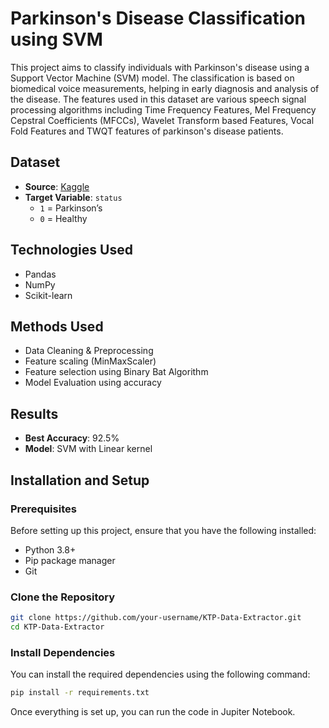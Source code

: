 # Parkinson's Disease Classification using SVM

This project aims to classify individuals with Parkinson's disease using a Support Vector Machine (SVM) model. The classification is based on biomedical voice measurements, helping in early diagnosis and analysis of the disease. The features used in this dataset are various speech signal processing algorithms including Time Frequency Features, Mel Frequency Cepstral Coefficients (MFCCs), Wavelet Transform based Features, Vocal Fold Features and TWQT features of parkinson's disease patients.

## Dataset

- **Source**: [Kaggle](https://www.kaggle.com/datasets/dipayanbiswas/parkinsons-disease-speech-signal-features)
- **Target Variable**: `status`  
  - `1` = Parkinson’s  
  - `0` = Healthy

## Technologies Used
- Pandas
- NumPy
- Scikit-learn

## Methods Used

- Data Cleaning & Preprocessing
- Feature scaling (MinMaxScaler)
- Feature selection using Binary Bat Algorithm
- Model Evaluation using accuracy

## Results

- **Best Accuracy**: 92.5%  
- **Model**: SVM with Linear kernel

## Installation and Setup
### Prerequisites

Before setting up this project, ensure that you have the following installed:

- Python 3.8+
- Pip package manager
- Git

### Clone the Repository

```bash
git clone https://github.com/your-username/KTP-Data-Extractor.git
cd KTP-Data-Extractor
```

### Install Dependencies

You can install the required dependencies using the following command:

```bash
pip install -r requirements.txt
```

Once everything is set up, you can run the code in Jupiter Notebook.